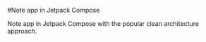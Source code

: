 #Note app in Jetpack Compose

Note app in Jetpack Compose with the popular clean architecture approach.
